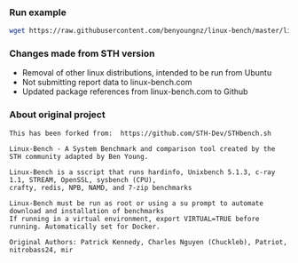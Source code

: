 

### Run example
```bash
wget https://raw.githubusercontent.com/benyoungnz/linux-bench/master/linux-bench-minimal.sh && chmod +x linux-bench-minimal.sh && ./linux-bench-minimal.sh
```

### Changes made from STH version
- Removal of other linux distributions, intended to be run from Ubuntu
- Not submitting report data to linux-bench.com
- Updated package references from linux-bench.com to Github 

		
### About original project
	This has been forked from:  https://github.com/STH-Dev/STHbench.sh
		
 	Linux-Bench - A System Benchmark and comparison tool created by the STH community adapted by Ben Young.

	Linux-Bench is a sscript that runs hardinfo, Unixbench 5.1.3, c-ray 1.1, STREAM, OpenSSL, sysbench (CPU),
	crafty, redis, NPB, NAMD, and 7-zip benchmarks
	
	Linux-Bench must be run as root or using a su prompt to automate download and installation of benchmarks
	If running in a virtual environment, export VIRTUAL=TRUE before running. Automatically set for Docker.

   	Original Authors: Patrick Kennedy, Charles Nguyen (Chuckleb), Patriot, nitrobass24, mir  
